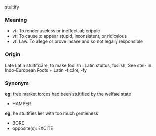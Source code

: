 stultify
### Meaning
+ _vt_: To render useless or ineffectual; cripple
+ _vt_: To cause to appear stupid, inconsistent, or ridiculous
+ _vt_: Law. To allege or prove insane and so not legally responsible

### Origin

Late Latin stultificāre, to make foolish : Latin stultus, foolish; See stel- in Indo-European Roots + Latin -ficāre, -fy

### Synonym

__eg__: free market forces had been stultified by the welfare state

+ HAMPER

__eg__: he stultifies her with too much gentleness

+ BORE
+ opposite(s): EXCITE


